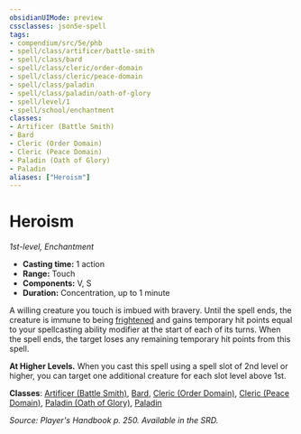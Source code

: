 ```yaml
---
obsidianUIMode: preview
cssclasses: json5e-spell
tags:
- compendium/src/5e/phb
- spell/class/artificer/battle-smith
- spell/class/bard
- spell/class/cleric/order-domain
- spell/class/cleric/peace-domain
- spell/class/paladin
- spell/class/paladin/oath-of-glory
- spell/level/1
- spell/school/enchantment
classes:
- Artificer (Battle Smith)
- Bard
- Cleric (Order Domain)
- Cleric (Peace Domain)
- Paladin (Oath of Glory)
- Paladin
aliases: ["Heroism"]
---
```

# Heroism
*1st-level, Enchantment*  

- **Casting time:** 1 action
- **Range:** Touch
- **Components:** V, S
- **Duration:** Concentration, up to 1 minute

A willing creature you touch is imbued with bravery. Until the spell ends, the creature is immune to being [frightened](4-Resources/Compendium/rules/conditions.md#frightened) and gains temporary hit points equal to your spellcasting ability modifier at the start of each of its turns. When the spell ends, the target loses any remaining temporary hit points from this spell.

**At Higher Levels.** When you cast this spell using a spell slot of 2nd level or higher, you can target one additional creature for each slot level above 1st.

**Classes**: [Artificer (Battle Smith)](4-Resources/Compendium/classes/artificer-battle-smith-tce.md), [Bard](4-Resources/Compendium/classes/bard.md), [Cleric (Order Domain)](4-Resources/Compendium/classes/cleric-order-domain-tce.md), [Cleric (Peace Domain)](4-Resources/Compendium/classes/cleric-peace-domain-tce.md), [Paladin (Oath of Glory)](4-Resources/Compendium/classes/paladin-oath-of-glory-tce.md), [Paladin](4-Resources/Compendium/classes/paladin.md)

*Source: Player's Handbook p. 250. Available in the SRD.*